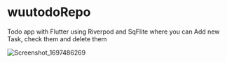 # wuutodoRepo
Todo app with Flutter using Riverpod and SqFlite where you can Add new Task, check them and delete them


![Screenshot_1697486269](https://github.com/titisawadogo/wuutodoRepo/assets/38849585/12d8c226-d7a7-48fc-8e79-5ea49a914031)
